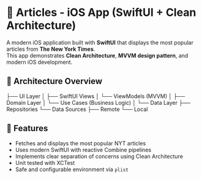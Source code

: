 # 📰 Articles - iOS App (SwiftUI + Clean Architecture)

A modern iOS application built with **SwiftUI** that displays the most popular articles from **The New York Times**.  
This app demonstrates **Clean Architecture**, **MVVM design pattern**, and modern iOS development.


## 🧱 Architecture Overview

├── UI Layer
│ ├── SwiftUI Views
│ └── ViewModels (MVVM)
│
├── Domain Layer
│ └── Use Cases (Business Logic)
│
└── Data Layer
├── Repositories
└── Data Sources
├── Remote
└── Local

## 🚀 Features

- Fetches and displays the most popular NYT articles
- Uses modern SwiftUI with reactive Combine pipelines
- Implements clear separation of concerns using Clean Architecture
- Unit tested with XCTest
- Safe and configurable environment via `plist`


